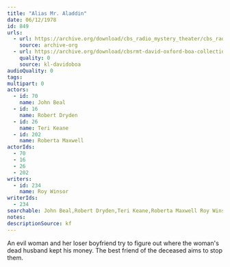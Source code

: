```yaml
---
title: "Alias Mr. Aladdin"
date: 06/12/1978
id: 849
urls: 
  - url: https://archive.org/download/cbs_radio_mystery_theater/cbs_radio_mystery_theater-0801-0850.zip/cbs_radio_mystery_theater-0801-0850%2Fcbsrmt_0849_alias_mr_aladdin.mp3
    source: archive-org
  - url: https://archive.org/download/cbsrmt-david-oxford-boa-collection/CBSRMT-780612-0849-Alias-Mr-Aladdin-(128-48)_WBBM-JE-{BoA}.mp3
    quality: 0
    source: kl-davidoboa
audioQuality: 0
tags: 
multipart: 0
actors:  
  - id: 70
    name: John Beal  
  - id: 16
    name: Robert Dryden  
  - id: 26
    name: Teri Keane  
  - id: 202
    name: Roberta Maxwell
actorIds:  
  - 70  
  - 16  
  - 26  
  - 202
writers:  
  - id: 234
    name: Roy Winsor
writerIds:  
  - 234
searchable: John Beal,Robert Dryden,Teri Keane,Roberta Maxwell Roy Winsor
notes: 
descriptionSource: kf
---
```

An evil woman and her loser boyfriend try to figure out where the woman's dead husband kept his money. The best friend of the deceased aims to stop them.